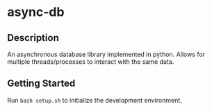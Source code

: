 # async-db
## Description
An asynchronous database library implemented in python. Allows for multiple threads/processes to interact with the same data.
## Getting Started
Run ```bash setup.sh``` to initialize the development environment.
